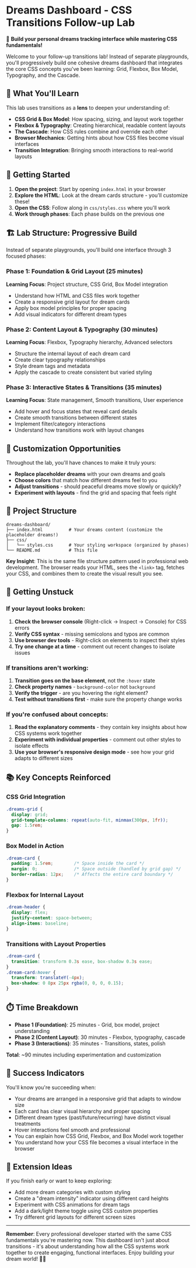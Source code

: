 # Dreams Dashboard - CSS Transitions Follow-up Lab

🌙 **Build your personal dreams tracking interface while mastering CSS fundamentals!**

Welcome to your follow-up transitions lab! Instead of separate playgrounds, you'll progressively build one cohesive dreams dashboard that integrates the core CSS concepts you've been learning: Grid, Flexbox, Box Model, Typography, and the Cascade.

## 🎯 What You'll Learn

This lab uses transitions as a **lens** to deepen your understanding of:

- **CSS Grid & Box Model**: How spacing, sizing, and layout work together
- **Flexbox & Typography**: Creating hierarchical, readable content layouts  
- **The Cascade**: How CSS rules combine and override each other
- **Browser Mechanics**: Getting hints about how CSS files become visual interfaces
- **Transition Integration**: Bringing smooth interactions to real-world layouts

## 🚀 Getting Started

1. **Open the project**: Start by opening `index.html` in your browser
2. **Explore the HTML**: Look at the dream cards structure - you'll customize these!
3. **Open the CSS**: Follow along in `css/styles.css` where you'll work
4. **Work through phases**: Each phase builds on the previous one

## 🏗️ Lab Structure: Progressive Build

Instead of separate playgrounds, you'll build one interface through 3 focused phases:

### Phase 1: Foundation & Grid Layout (25 minutes)
**Learning Focus**: Project structure, CSS Grid, Box Model integration

- Understand how HTML and CSS files work together
- Create a responsive grid layout for dream cards
- Apply box model principles for proper spacing
- Add visual indicators for different dream types

### Phase 2: Content Layout & Typography (30 minutes)  
**Learning Focus**: Flexbox, Typography hierarchy, Advanced selectors

- Structure the internal layout of each dream card
- Create clear typography relationships
- Style dream tags and metadata
- Apply the cascade to create consistent but varied styling

### Phase 3: Interactive States & Transitions (35 minutes)
**Learning Focus**: State management, Smooth transitions, User experience

- Add hover and focus states that reveal card details
- Create smooth transitions between different states
- Implement filter/category interactions
- Understand how transitions work with layout changes

## 🎨 Customization Opportunities

Throughout the lab, you'll have chances to make it truly yours:

- **Replace placeholder dreams** with your own dreams and goals
- **Choose colors** that match how different dreams feel to you
- **Adjust transitions** - should peaceful dreams move slowly or quickly?
- **Experiment with layouts** - find the grid and spacing that feels right

## 📂 Project Structure

```
dreams-dashboard/
├── index.html          # Your dreams content (customize the placeholder dreams!)
├── css/
│   └── styles.css      # Your styling workspace (organized by phases)
└── README.md           # This file
```

**Key Insight**: This is the same file structure pattern used in professional web development. The browser reads your HTML, sees the `<link>` tag, fetches your CSS, and combines them to create the visual result you see.

## 🔧 Getting Unstuck

### If your layout looks broken:
1. **Check the browser console** (Right-click → Inspect → Console) for CSS errors
2. **Verify CSS syntax** - missing semicolons and typos are common
3. **Use browser dev tools** - Right-click on elements to inspect their styles
4. **Try one change at a time** - comment out recent changes to isolate issues

### If transitions aren't working:
1. **Transition goes on the base element**, not the `:hover` state
2. **Check property names** - `background-color` not `background`
3. **Verify the trigger** - are you hovering the right element?
4. **Test without transitions first** - make sure the property change works

### If you're confused about concepts:
1. **Read the explanatory comments** - they contain key insights about how CSS systems work together
2. **Experiment with individual properties** - comment out other styles to isolate effects
3. **Use your browser's responsive design mode** - see how your grid adapts to different sizes

## 📚 Key Concepts Reinforced

### CSS Grid Integration
```css
.dreams-grid {
  display: grid;
  grid-template-columns: repeat(auto-fit, minmax(300px, 1fr));
  gap: 1.5rem;
}
```

### Box Model in Action
```css
.dream-card {
  padding: 1.5rem;        /* Space inside the card */
  margin: 0;              /* Space outside (handled by grid gap) */
  border-radius: 12px;    /* Affects the entire card boundary */
}
```

### Flexbox for Internal Layout
```css
.dream-header {
  display: flex;
  justify-content: space-between;
  align-items: baseline;
}
```

### Transitions with Layout Properties
```css
.dream-card {
  transition: transform 0.3s ease, box-shadow 0.3s ease;
}
.dream-card:hover {
  transform: translateY(-4px);
  box-shadow: 0 8px 25px rgba(0, 0, 0, 0.15);
}
```

## ⏱️ Time Breakdown

- **Phase 1 (Foundation)**: 25 minutes - Grid, box model, project understanding
- **Phase 2 (Content Layout)**: 30 minutes - Flexbox, typography, cascade
- **Phase 3 (Interactions)**: 35 minutes - Transitions, states, polish

**Total**: ~90 minutes including experimentation and customization

## 🎉 Success Indicators

You'll know you're succeeding when:

- Your dreams are arranged in a responsive grid that adapts to window size
- Each card has clear visual hierarchy and proper spacing
- Different dream types (past/future/recurring) have distinct visual treatments
- Hover interactions feel smooth and professional
- You can explain how CSS Grid, Flexbox, and Box Model work together
- You understand how your CSS file becomes a visual interface in the browser

## 🚀 Extension Ideas

If you finish early or want to keep exploring:

- Add more dream categories with custom styling
- Create a "dream intensity" indicator using different card heights
- Experiment with CSS animations for dream tags
- Add a dark/light theme toggle using CSS custom properties
- Try different grid layouts for different screen sizes

---

**Remember**: Every professional developer started with the same CSS fundamentals you're mastering now. This dashboard isn't just about transitions - it's about understanding how all the CSS systems work together to create engaging, functional interfaces. Enjoy building your dream world! 🌙✨